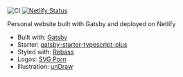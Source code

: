 ![CI](https://github.com/brygrill/grill/workflows/CI/badge.svg)
[![Netlify Status](https://api.netlify.com/api/v1/badges/15d46f4d-8590-4691-9015-086dc4a416f9/deploy-status)](https://app.netlify.com/sites/happy-colden-ef45b1/deploys)

Personal website built with Gatsby and deployed on Netlify

- Built with: [Gatsby](https://www.gatsbyjs.org/)
- Starter:
  [gatsby-starter-typescript-plus](https://github.com/resir014/gatsby-starter-typescript-plus)
- Styled with: [Rebass](https://rebassjs.org/)
- Logos: [SVG Porn](https://svgporn.com/)
- Illustration: [unDraw](https://undraw.co/)
